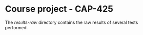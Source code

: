# Course project - CAP-425

The *results-raw* directory contains the raw results of several tests performed.

